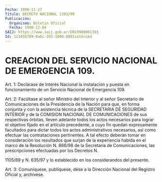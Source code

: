 ```yaml
---
Fecha: 1998-11-27
Título: DECRETO NACIONAL 1393/98
Publicación:
  Organismo: Boletín Oficial
  Fecha: 1998-12-04
SAIJ: https://www.saij.gob.ar/DN19980001393
Id: 123456789-0abc-393-1000-8991soterced
---
```

# CREACION DEL SERVICIO NACIONAL DE EMERGENCIA 109.

<a id="1"></a>
Art. 1: Declárase de Interés Nacional la instalación y puesta en  funcionamiento  de  un  Servicio  Nacional  de  Emergencia  109.

<a id="2"></a>
Art.  2: Facúltase  al  señor  Ministro  del Interior y al señor Secretario de Comunicaciones de la Presidencia  de  la  Nación para que, en forma conjunta y con la asistencia técnica de la SECRETARIA DE  SEGURIDAD  INTERIOR y de la COMISION NACIONAL DE COMUNICACIONES de  sus  respectivas  órbitas,  lleven  adelante  todos  los  actos necesarios para lograr el objetivo fijado en el artículo precedente,  a  cuyo fin quedan expresamente facultados para dictar todos los actos administrativos  necesarios,  así como efectuar las contrataciones  pertinentes.  A  tal  efecto  deberán  tomar  en consideración los resultados que surjan de la experiencia habida en el marco de la Resolución N. 866/98 de la Secretaría de Comunicaciones,  las  prescripciones efectuadas por los Decretos N.

1105/89 y N. 635/97 y lo establecido en los considerandos del presente.

<a id="3"></a>
Art. 3: Comuníquese, publíquese,  dése a la Dirección Nacional del Registro Oficial y, archívese.